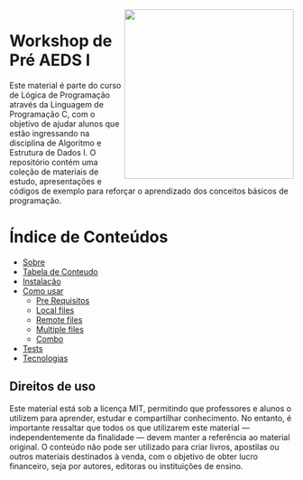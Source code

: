 <img src="https://github.com/user-attachments/assets/1c6d08b5-22e2-4577-9046-c400fc46d033" align="right" width="300">

# Workshop de Pré AEDS I

Este material é parte do curso de Lógica de Programação através da Linguagem de Programação C, com o objetivo de ajudar alunos que estão ingressando na disciplina de Algoritmo e Estrutura de Dados I. O repositório contém uma coleção de materiais de estudo, apresentações e códigos de exemplo para reforçar o aprendizado dos conceitos básicos de programação.

Índice de Conteúdos
=================
   * [Sobre]()
   * [Tabela de Conteudo]()
   * [Instalação]()
   * [Como usar]()
      * [Pre Requisitos]()
      * [Local files]()
      * [Remote files]()
      * [Multiple files]()
      * [Combo]()
   * [Tests]()
   * [Tecnologias]()

## Direitos de uso

Este material está sob a licença MIT, permitindo que professores e alunos o utilizem para aprender, estudar e compartilhar conhecimento. No entanto, é importante ressaltar que todos os que utilizarem este material — independentemente da finalidade — devem manter a referência ao material original. O conteúdo não pode ser utilizado para criar livros, apostilas ou outros materiais destinados à venda, com o objetivo de obter lucro financeiro, seja por autores, editoras ou instituições de ensino.
